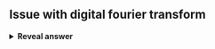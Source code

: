 ## Issue with digital fourier transform
<details>
<summary><b>Reveal answer</b></summary>
Aliasing errors, undersampling&nbsp;<br><img src="../../../../../media/paste-c93228eac25f6a6f1396ab1a38a45c053466b6f3.jpg">
</details>

